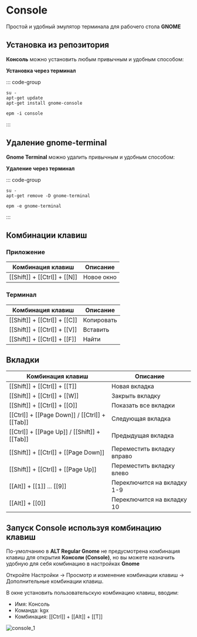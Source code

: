 # Console 

Простой и удобный эмулятор терминала для рабочего стола **GNOME**

## Установка из репозитория 

**Консоль** можно установить любым привычным и удобным способом:

**Установка через терминал**

::: code-group

```shell[apt-get]
su -
apt-get update
apt-get install gnome-console
```
```shell[epm]
epm -i console
```
:::

## Удаление gnome-terminal

**Gnome Terminal** можно удалить привычным и удобным способом:

**Удаление через терминал**

::: code-group

```shell[apt-get]
su -
apt-get remove -D gnome-terminal
```
```shell[epm]
epm -e gnome-terminal
```
:::

## Комбинации клавиш

### Приложение

| Комбинация клавиш |      Описание      | 
| ----------------- | ------------------ |
| [[Shift]] + [[Ctrl]] + [[N]] | Новое окно |

### Терминал

| Комбинация клавиш |      Описание      | 
| ----------------- | ------------------ |
| [[Shift]] + [[Ctrl]] + [[C]] | Копировать |
| [[Shift]] + [[Ctrl]] + [[V]] | Вставить |
| [[Shift]] + [[Ctrl]] + [[F]] | Найти |

## Вкладки

| Комбинация клавиш |      Описание      | 
| ----------------- | ------------------ |
| [[Shift]] + [[Ctrl]] + [[T]] | Новая вкладка |
| [[Shift]] + [[Ctrl]] + [[W]] | Закрыть вкладку |
| [[Shift]] + [[Ctrl]] + [[O]] | Показать все вкладки |
| [[Ctrl]] + [[Page Down]] / [[Ctrl]] + [[Tab]] | Следующая вкладка |
| [[Ctrl]] + [[Page Up]] / [[Shift]] + [[Tab]] | Предыдущая вкладка |
| [[Shift]] + [[Ctrl]] + [[Page Down]] | Переместить вкладку вправо |
| [[Shift]] + [[Ctrl]] + [[Page Up]] | Переместить вкладку влево |
| [[Alt]] + [[1]] ... [[9]] | Переключится на вкладку 1-9 |
| [[Alt]] + [[0]] | Переключится на вкладку 10 |

## Запуск Console используя комбинацию клавиш

По-умолчанию в **ALT Regular Gnome** не предусмотрена комбинация клавиш для открытия **Консоли (Console)**, но вы можете назначить удобную для себя комбинацию в настройках **Gnome**

Откройте Настройки -> Просмотр и изменение комбинации клавиш -> Дополнительные комбинации клавиш.

В окне установить пользовательскую комбинацию клавиш, вводим:
* Имя: Консоль
* Команда: kgx
* Комбинация: [[Ctrl]] + [[Alt]] + [[T]]

![console_1](/console/console_1.gif)

